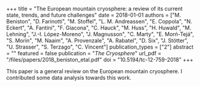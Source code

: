 +++
title = "The European mountain cryosphere: a review of its current state, trends, and future challenges"
date = 2018-01-01
authors = ["M. Beniston", "D. Farinotti", "M. Stoffel", "L. M. Andreassen", "E. Coppola", "N. Eckert", "A. Fantini", "F. Giacona", "C. Hauck", "M. Huss", "H. Huwald", "M. Lehning", "J.-I. López-Moreno", "J. Magnusson", "C. Marty", "E. Morń-Tejá", "S. Morin", "M. Naaim", "A. Provenzale", "A. Rabatel", "D. Six", "J. Stötter", "U. Strasser", "S. Terzago", "C. Vincent"]
publication_types = ["2"]
abstract = ""
featured = false
publication = "*The Cryosphere*"
url_pdf = "/files/papers/2018_beniston_etal.pdf"
doi = "10.5194/tc-12-759-2018"
+++

This paper is a general review on the European mountain cryosphere. I contributed some data analysis towards this work.
